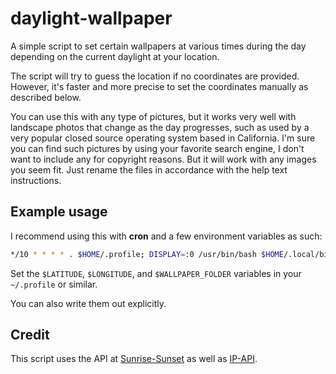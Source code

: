 # daylight-wallpaper
A simple script to set certain wallpapers at various times during the day
depending on the current daylight at your location. 

The script will try to guess the location if no coordinates are provided.
However, it's faster and more precise to set the coordinates manually as
described below.

You can use this with any type of pictures, but it works very well with landscape
photos that change as the day progresses, such as used by a very popular closed 
source operating system based in California. I'm sure you can find such pictures 
by using your favorite search engine, I don't want to include any for copyright 
reasons. But it will work with any images you seem fit. Just rename the files in 
accordance with the help text instructions.

## Example usage
I recommend using this with **cron** and a few environment variables as such:
``` sh
*/10 * * * * . $HOME/.profile; DISPLAY=:0 /usr/bin/bash $HOME/.local/bin/daylight_wallpaper.sh -x $LATITUDE -y $LONGITUDE -f $WALLPAPER_FOLDER
```

Set the `$LATITUDE`, `$LONGITUDE`, and `$WALLPAPER_FOLDER` variables in your
`~/.profile` or similar.

You can also write them out explicitly.

## Credit
This script uses the API at [Sunrise-Sunset](https://sunrise-sunset.org/api) as
well as [IP-API](https://ip-api.com/).
